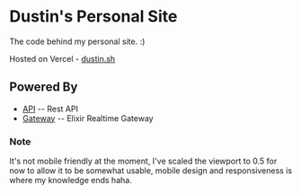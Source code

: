 # Dustin's Personal Site

The code behind my personal site. :)

Hosted on Vercel - [dustin.sh](https://dustin.sh)

## Powered By

- [API](https://dstn.to/api) -- Rest API
- [Gateway](https://dstn.to/gateway) -- Elixir Realtime Gateway

### Note

It's not mobile friendly at the moment, I've scaled the viewport to 0.5 for now to allow it to be somewhat usable, mobile design and responsiveness is where my knowledge ends haha.
